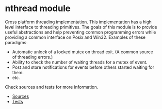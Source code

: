 nthread module
=============

Cross platform threading implementation. This implementation has a high level interface to threading primitives. The goals of this module is to provide useful abstractions and help preventing common programming errors while providing a common interface on Posix and Win32. Examples of these paradigms:

* Automatic unlock of a locked mutex on thread exit. (A common source of threading errors.)
* Ability to check the number of waiting threads for a mutex of event.
* Post and store notifications for events before others started waiting for them.
* etc.

Check sources and tests for more information.

* [Sources](src/)
* [Tests](test/)
